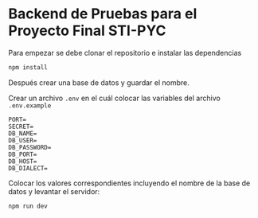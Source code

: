 # Backend de Pruebas para el Proyecto Final STI-PYC

Para empezar se debe clonar el repositorio e instalar las dependencias

```bash
npm install
```

Después crear una base de datos y guardar el nombre.  

Crear un archivo `.env` en el cuál colocar las variables del archivo `.env.example`

```env
PORT=
SECRET=
DB_NAME=
DB_USER=
DB_PASSWORD=
DB_PORT=
DB_HOST=
DB_DIALECT=
```

Colocar los valores correspondientes incluyendo el nombre de la base de datos y levantar el servidor:

```bash
npm run dev
```